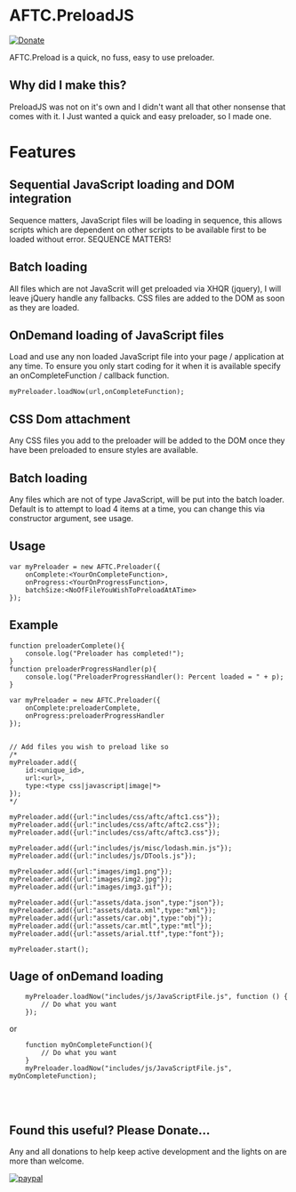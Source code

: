 # AFTC.PreloadJS
[![Donate](https://img.shields.io/badge/Donate-PayPal-green.svg)](https://www.paypal.com/cgi-bin/webscr?cmd=_donations&business=Darcey%2eLloyd%40gmail%2ecom&lc=GB&item_name=Darcey%20Lloyd%20Developer%20Donation&currency_code=GBP&bn=PP%2dDonationsBF%3abtn_donateCC_LG%2egif%3aNonHosted)

AFTC.Preload is a quick, no fuss, easy to use preloader.

## Why did I make this? 
PreloadJS was not on it's own and I didn't want all that other nonsense that comes with it. I Just wanted a quick and easy preloader, so I made one.


# Features

## Sequential JavaScript loading and DOM integration
Sequence matters, JavaScript files will be loading in sequence, this allows scripts which are dependent on other scripts to be available first to be loaded without error. SEQUENCE MATTERS!

## Batch loading
All files which are not JavaScrit will get preloaded via XHQR (jquery), I will leave jQuery handle any fallbacks. CSS files are added to the DOM as soon as they are loaded.


## OnDemand loading of JavaScript files
Load and use any non loaded JavaScript file into your page / application at any time. To ensure you only start coding for it when it is available specify an onCompleteFunction / callback function.
```
myPreloader.loadNow(url,onCompleteFunction);
```

## CSS Dom attachment
Any CSS files you add to the preloader will be added to the DOM once they have been preloaded to ensure styles are available.

## Batch loading
Any files which are not of type JavaScript, will be put into the batch loader. Default is to attempt to load 4 items at a time, you can change this via constructor argument, see usage.


## Usage
```
var myPreloader = new AFTC.Preloader({
    onComplete:<YourOnCompleteFunction>,
    onProgress:<YourOnProgressFunction>,
    batchSize:<NoOfFileYouWishToPreloadAtATime>
});
```


## Example 
```
function preloaderComplete(){
    console.log("Preloader has completed!");
}
function preloaderProgressHandler(p){
    console.log("PreloaderProgressHandler(): Percent loaded = " + p);
}

var myPreloader = new AFTC.Preloader({
    onComplete:preloaderComplete,
    onProgress:preloaderProgressHandler
});


// Add files you wish to preload like so
/*
myPreloader.add({
    id:<unique_id>,
    url:<url>,
    type:<type css|javascript|image|*>
});
*/

myPreloader.add({url:"includes/css/aftc/aftc1.css"});
myPreloader.add({url:"includes/css/aftc/aftc2.css"});
myPreloader.add({url:"includes/css/aftc/aftc3.css"});

myPreloader.add({url:"includes/js/misc/lodash.min.js"});
myPreloader.add({url:"includes/js/DTools.js"});

myPreloader.add({url:"images/img1.png"});
myPreloader.add({url:"images/img2.jpg"});
myPreloader.add({url:"images/img3.gif"});

myPreloader.add({url:"assets/data.json",type:"json"});
myPreloader.add({url:"assets/data.xml",type:"xml"});
myPreloader.add({url:"assets/car.obj",type:"obj"});
myPreloader.add({url:"assets/car.mtl",type:"mtl"});
myPreloader.add({url:"assets/arial.ttf",type:"font"});

myPreloader.start();
```



## Uage of onDemand loading
```
    myPreloader.loadNow("includes/js/JavaScriptFile.js", function () {
        // Do what you want
    });
```

or 

```
    function myOnCompleteFunction(){
        // Do what you want
    }
    myPreloader.loadNow("includes/js/JavaScriptFile.js", myOnCompleteFunction);
```


<br>
<br>

## <b>Found this useful? Please Donate...</b>
Any and all donations to help keep active development and the lights on are more than welcome.

[![paypal](https://www.paypalobjects.com/en_GB/i/btn/btn_donate_LG.gif)](https://www.paypal.com/cgi-bin/webscr?cmd=_donations&business=Darcey%2eLloyd%40gmail%2ecom&lc=GB&item_name=Darcey%20Lloyd%20Developer%20Donation&currency_code=GBP&bn=PP%2dDonationsBF%3abtn_donateCC_LG%2egif%3aNonHosted)